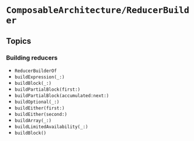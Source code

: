 # ``ComposableArchitecture/ReducerBuilder``

## Topics

### Building reducers

- ``ReducerBuilderOf``
- ``buildExpression(_:)``
- ``buildBlock(_:)``
- ``buildPartialBlock(first:)``
- ``buildPartialBlock(accumulated:next:)``
- ``buildOptional(_:)``
- ``buildEither(first:)``
- ``buildEither(second:)``
- ``buildArray(_:)``
- ``buildLimitedAvailability(_:)``
- ``buildBlock()``
